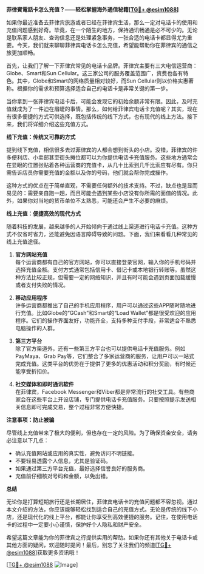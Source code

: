 **菲律賓電話卡怎么充值？——轻松掌握海外通信秘籍[[TG💪+ @esim1088](https://t.me/s/esim1088)]**

如果你最近准备去菲律宾旅游或者已经在菲律宾生活，那么一定对电话卡的使用和充值问题感到好奇。毕竟，在一个陌生的地方，保持通讯畅通是必不可少的。无论是联系家人朋友、查询信息还是处理紧急事务，一张合适的电话卡都显得尤为重要。今天，我们就来聊聊菲律宾电话卡怎么充值，希望能帮助你在菲律宾的通信之旅更加顺畅。

首先，让我们了解一下菲律宾常见的电话卡品牌。菲律宾主要有三大电信运营商：Globe、Smart和Sun Cellular。这三家公司的服务覆盖范围广，资费也各有特色。其中，Globe和Smart的网络质量相对较好，而Sun Cellular则以价格实惠著称。根据你的需求和预算选择适合自己的电话卡是非常关键的第一步。

当你拿到一张菲律宾电话卡后，可能会发现它的初始余额非常有限。因此，及时充值就成为了一件迫在眉睫的事情。那么，如何给菲律宾电话卡充值呢？其实，现在有很多便捷的方式可供选择，既包括传统的线下方式，也有现代的线上方法。接下来，我们将详细介绍这些充值方式。

**线下充值：传统又可靠的方式**

提到线下充值，相信很多去过菲律宾的人都会想到街头的小店。没错，菲律宾的许多便利店、小卖部甚至街头摊位都可以为你提供电话卡充值服务。这些地方通常会在显眼的位置张贴着各种运营商的充值卡，从几十比索到几千比索应有尽有。你只需告诉店员你需要充值的金额以及你的号码，他们就会帮你完成操作。

这种方式的优点在于简单直观，不需要任何额外的技术支持。不过，缺点也是显而易见的：需要亲自跑一趟，而且可能会遇到某些小店没有你所需的面值的情况。此外，如果你对当地的货币单位不太熟悉，可能还会产生不必要的麻烦。

**线上充值：便捷高效的现代方式**

随着科技的发展，越来越多的人开始倾向于通过线上渠道进行电话卡充值。这种方式不仅省时省力，还能避免因语言障碍导致的问题。下面，我们来看看几种常见的线上充值途径。

1. **官方网站充值**  
   每个运营商都有自己的官方网站，你可以直接登录官网，输入你的手机号码并选择充值金额。支付方式通常包括信用卡、借记卡或本地银行转账等。虽然这种方法比较正规，但需要一定的网络知识，并且有时可能会遇到页面加载缓慢或者支付失败的情况。

2. **移动应用程序**  
   许多运营商都推出了自己的手机应用程序，用户可以通过这些APP随时随地进行充值。比如Globe的“GCash”和Smart的“Load Wallet”都是很受欢迎的应用程序。它们的操作界面友好，功能齐全，支持多种支付手段，非常适合不熟悉电脑操作的人群。

3. **第三方平台**  
   除了官方渠道外，还有一些第三方平台也可以提供电话卡充值服务。例如PayMaya、Grab Pay等，它们整合了多家运营商的服务，让用户可以一站式完成充值。这类平台的优势在于提供了更多的优惠活动和积分奖励，有时候还能享受折扣价。

4. **社交媒体和即时通讯软件**  
   在菲律宾，Facebook Messenger和Viber都是非常流行的社交工具。有些商家会在这些平台上开设店铺，专门提供电话卡充值服务。只要按照提示发送相关信息即可完成交易，整个过程非常方便快捷。

**注意事项：防止被骗**

尽管线上充值带来了极大的便利，但也存在一定的风险。为了确保资金安全，请务必注意以下几点：

- 确认充值网站或应用的真实性，避免访问不明链接。
- 不要轻易透露个人信息，尤其是验证码。
- 如果通过第三方平台充值，最好选择信誉良好的服务商。
- 充值前仔细核对号码和金额，以免出错。

**总结**

无论你是打算短期旅行还是长期居住，菲律宾电话卡的充值问题都不容忽视。通过本文介绍的方法，你应该能够轻松找到适合自己的充值方式。无论是传统的线下小店，还是现代化的线上平台，都能让你享受到高效便捷的服务。记住，在使用电话卡的过程中一定要小心谨慎，保护好个人隐私和财产安全。

希望这篇文章能为你的菲律宾之行提供实用的帮助。如果你还有其他关于电话卡或其他方面的疑问，欢迎随时提问！最后，别忘了关注我们的频道[[TG💪+ @esim1088](https://t.me/s/esim1088)]获取更多资讯哦！

[[TG💪+ @esim1088](https://t.me/s/esim1088) ![Image](https://i.postimg.cc/4NQfJmqS/Snipaste-2025-05-13-00-14-12.png)]
